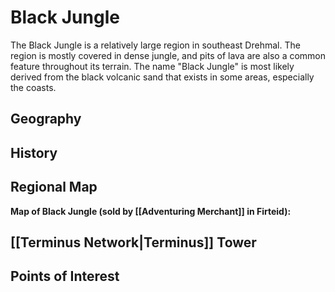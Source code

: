 # Black Jungle

The Black Jungle is a relatively large region in southeast Drehmal. The region is mostly covered in dense jungle, and pits of lava are also a common feature throughout its terrain. The name "Black Jungle" is most likely derived from the black volcanic sand that exists in some areas, especially the coasts.

## Geography

## History

## Regional Map

**Map of Black Jungle (sold by [[Adventuring Merchant]] in Firteid):**

## [[Terminus Network|Terminus]] Tower

## Points of Interest
